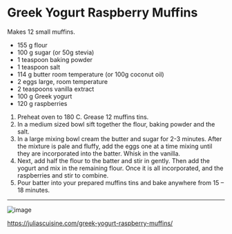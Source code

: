 # Greek Yogurt Raspberry Muffins

Makes 12 small muffins.

- 155 g flour
- 100 g sugar (or 50g stevia)
- 1 teaspoon baking powder
- 1 teaspoon salt
- 114 g butter room temperature (or 100g coconut oil)
- 2 eggs large, room temperature
- 2 teaspoons vanilla extract
- 100 g Greek yogurt
- 120 g raspberries

1. Preheat oven to 180 C. Grease 12 muffins tins.
2. In a medium sized bowl sift together the flour, baking powder and the salt.
3. In a large mixing bowl cream the butter and sugar for 2-3 minutes. After the mixture is pale and fluffy, add the eggs one at a time mixing until they are incorporated into the batter. Whisk in the vanilla.
4. Next, add half the flour to the batter and stir in gently. Then add the yogurt and mix in the remaining flour. Once it is all incorporated, and the raspberries and stir to combine.
5. Pour batter into your prepared muffins tins and bake anywhere from 15 – 18 minutes.

---

![image](https://i0.wp.com/juliascuisine.com/wp-content/uploads/2020/06/raspberrymuffins009_orig.jpg?w=600&ssl=1)

https://juliascuisine.com/greek-yogurt-raspberry-muffins/
